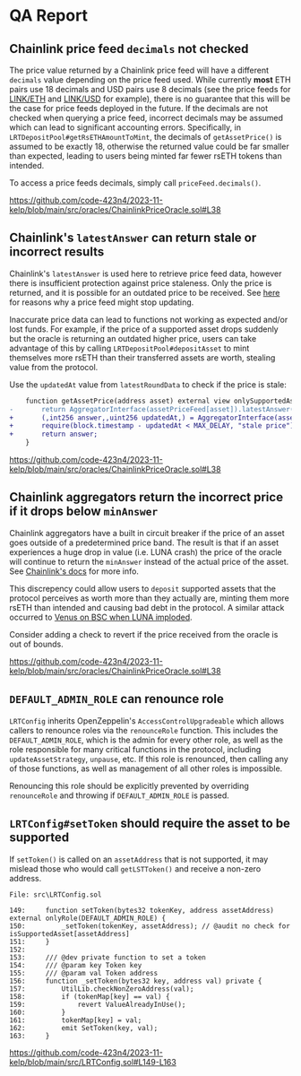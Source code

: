 # QA Report

## Chainlink price feed `decimals` not checked

The price value returned by a Chainlink price feed will have a different
`decimals` value depending on the price feed used. While currently **most** ETH pairs use
18 decimals and USD pairs use 8 decimals (see the price feeds for
[LINK/ETH](https://etherscan.io/address/0xDC530D9457755926550b59e8ECcdaE7624181557#readContract)
and
[LINK/USD](https://etherscan.io/address/0x2c1d072e956AFFC0D435Cb7AC38EF18d24d9127c#readContract)
for example), there is no guarantee that this will be the case for price feeds deployed
in the future. If the decimals are not checked when querying a price feed, 
incorrect decimals may be assumed which can lead to significant accounting errors. Specifically,
in `LRTDepositPool#getRsETHAmountToMint`, the decimals of `getAssetPrice()` is assumed to be
exactly 18, otherwise the returned value could be far smaller than expected, leading to users
being minted far fewer rsETH tokens than intended.

To access a price feeds decimals, simply call `priceFeed.decimals()`.

https://github.com/code-423n4/2023-11-kelp/blob/main/src/oracles/ChainlinkPriceOracle.sol#L38

## Chainlink's `latestAnswer` can return stale or incorrect results

Chainlink's `latestAnswer` is used here to retrieve price feed data,
however there is insufficient protection against price staleness. Only the
price is returned, and it is possible for an outdated price
to be received. See
[here](https://ethereum.stackexchange.com/questions/133242/how-future-resilient-is-a-chainlink-price-feed/133843#133843)
for reasons why a price feed might stop updating.

Inaccurate price data can lead to functions not working as expected and/or
lost funds. For example, if the price of a supported asset drops suddenly but the
oracle is returning an outdated higher price, users can take advantage of this by
calling `LRTDepositPool#depositAsset` to mint themselves more rsETH than their
transferred assets are worth, stealing value from the protocol.

Use the `updatedAt` value from `latestRoundData` to check if the price is stale:

```diff
    function getAssetPrice(address asset) external view onlySupportedAsset(asset) returns (uint256) {
-       return AggregatorInterface(assetPriceFeed[asset]).latestAnswer();
+       (,int256 answer,,uint256 updatedAt,) = AggregatorInterface(assetPriceFeed[asset]).latestRoundData();
+       require(block.timestamp - updatedAt < MAX_DELAY, "stale price");
+       return answer;
    }
```

https://github.com/code-423n4/2023-11-kelp/blob/main/src/oracles/ChainlinkPriceOracle.sol#L38

## Chainlink aggregators return the incorrect price if it drops below `minAnswer`

Chainlink aggregators have a built in circuit breaker if the price of an asset
goes outside of a predetermined price band. The result is that if an asset
experiences a huge drop in value (i.e. LUNA crash) the price of the oracle will
continue to return the `minAnswer` instead of the actual price of the asset. See
[Chainlink's docs](https://docs.chain.link/data-feeds#check-the-latest-answer-against-reasonable-limits)
for more info.

This discrepency could allow users to `deposit` supported assets that the protocol
perceives as worth more than they actually are, minting them more rsETH than intended
and causing bad debt in the protocol. A similar attack occurred to 
[Venus on BSC when LUNA imploded](https://rekt.news/venus-blizz-rekt/).

Consider adding a check to revert if the price received from the oracle is
out of bounds.

https://github.com/code-423n4/2023-11-kelp/blob/main/src/oracles/ChainlinkPriceOracle.sol#L38

## `DEFAULT_ADMIN_ROLE` can renounce role

`LRTConfig` inherits OpenZeppelin's `AccessControlUpgradeable` which allows callers to renounce roles via the
`renounceRole` function. This includes the `DEFAULT_ADMIN_ROLE`, which is
the admin for every other role, as well as the role responsible for many critical functions
in the protocol, including `updateAssetStrategy`, `unpause`, etc. If this role is renounced, then calling
any of those functions, as well as management of
all other roles is impossible.

Renouncing this role should be explicitly prevented by overriding `renounceRole` and throwing
if `DEFAULT_ADMIN_ROLE` is passed.

## `LRTConfig#setToken` should require the asset to be supported

If `setToken()` is called on an `assetAddress` that is not supported, it may mislead those who would call `getLSTToken()` and receive a non-zero address.

```solidity
File: src\LRTConfig.sol

149:     function setToken(bytes32 tokenKey, address assetAddress) external onlyRole(DEFAULT_ADMIN_ROLE) {
150:         _setToken(tokenKey, assetAddress); // @audit no check for isSupportedAsset[assetAddress]
151:     }
152: 
153:     /// @dev private function to set a token
154:     /// @param key Token key
155:     /// @param val Token address
156:     function _setToken(bytes32 key, address val) private {
157:         UtilLib.checkNonZeroAddress(val);
158:         if (tokenMap[key] == val) {
159:             revert ValueAlreadyInUse();
160:         }
161:         tokenMap[key] = val;
162:         emit SetToken(key, val);
163:     }
```
https://github.com/code-423n4/2023-11-kelp/blob/main/src/LRTConfig.sol#L149-L163
